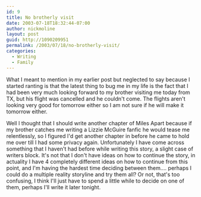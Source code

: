 ```yaml
---
id: 9
title: No brotherly visit
date: 2003-07-18T18:32:44-07:00
author: nickmoline
layout: post
guid: http://1090209951
permalink: /2003/07/18/no-brotherly-visit/
categories:
  - Writing
  - Family
---
```

What I meant to mention in my earlier post but neglected to say because I started ranting is that the latest thing to bug me in my life is the fact that I had been very much looking forward to my brother visiting me today from TX, but his flight was cancelled and he couldn't come. The flights aren't looking very good for tomorrow either so I am not sure if he will make it tomorrow either.

<!--more-->

Well I thought that I should write another chapter of Miles Apart because if my brother catches me writing a Lizzie McGuire fanfic he would tease me relentlessly, so I figured I'd get another chapter in before he came to hold me over till I had some privacy again. Unfortunately I have come across something that I haven't had before while writing this story, a slight case of writers block. It's not that I don't have ideas on how to continue the story, in actuality I have 4 completely different ideas on how to continue from this point, and I'm having the hardest time deciding between them&#8230;. perhaps I could do a multiple reality storyline and try them all? Or not, that's too confusing, I think I'll just have to spend a little while to decide on one of them, perhaps I'll write it later tonight.